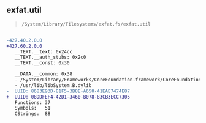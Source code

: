 ## exfat.util

> `/System/Library/Filesystems/exfat.fs/exfat.util`

```diff

-427.40.2.0.0
+427.60.2.0.0
   __TEXT.__text: 0x24cc
   __TEXT.__auth_stubs: 0x2c0
   __TEXT.__const: 0x30

   __DATA.__common: 0x38
   - /System/Library/Frameworks/CoreFoundation.framework/CoreFoundation
   - /usr/lib/libSystem.B.dylib
-  UUID: 8683E93D-81F5-3B8E-A650-41EAE7474E87
+  UUID: 08DDFEF4-42D1-3460-B078-83CB3ECC7305
   Functions: 37
   Symbols:   51
   CStrings:  88

```
